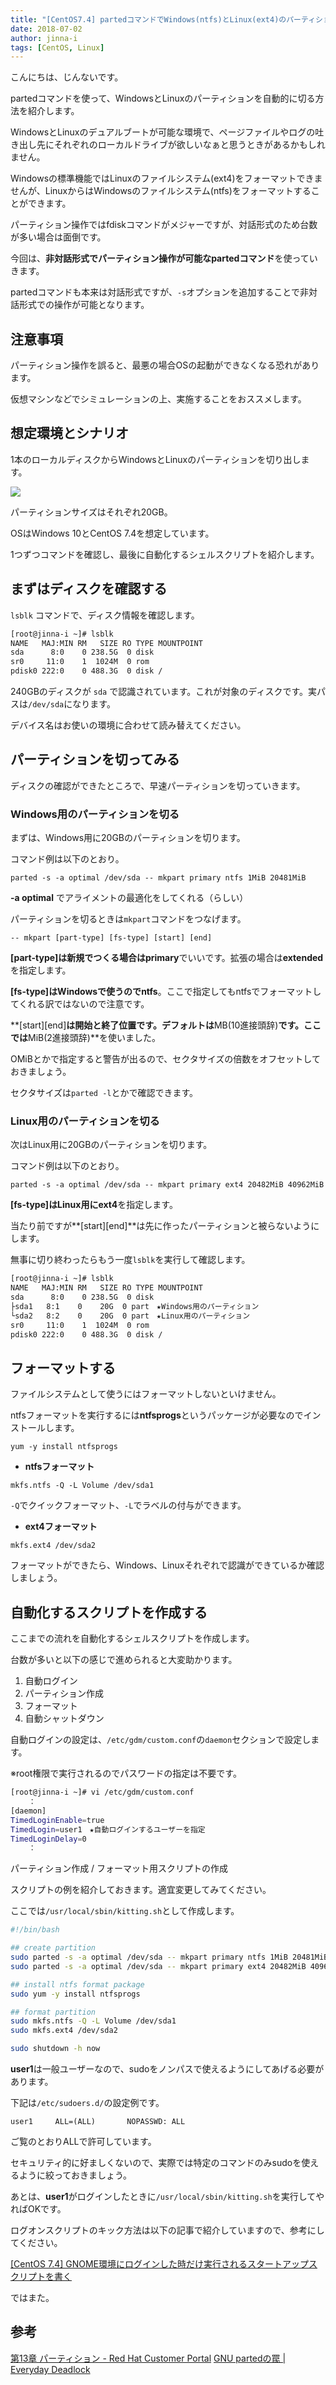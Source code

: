 ```yaml
---
title: "[CentOS7.4] partedコマンドでWindows(ntfs)とLinux(ext4)のパーティションを自動で作成する"
date: 2018-07-02
author: jinna-i
tags: [CentOS, Linux]
---
```


こんにちは、じんないです。

partedコマンドを使って、WindowsとLinuxのパーティションを自動的に切る方法を紹介します。

WindowsとLinuxのデュアルブートが可能な環境で、ページファイルやログの吐き出し先にそれぞれのローカルドライブが欲しいなぁと思うときがあるかもしれません。

Windowsの標準機能ではLinuxのファイルシステム(ext4)をフォーマットできませんが、LinuxからはWindowsのファイルシステム(ntfs)をフォーマットすることができます。

パーティション操作ではfdiskコマンドがメジャーですが、対話形式のため台数が多い場合は面倒です。

今回は、**非対話形式でパーティション操作が可能なpartedコマンド**を使っていきます。

partedコマンドも本来は対話形式ですが、`-s`オプションを追加することで非対話形式での操作が可能となります。


## 注意事項

パーティション操作を誤ると、最悪の場合OSの起動ができなくなる恐れがあります。

仮想マシンなどでシミュレーションの上、実施することをおススメします。

## 想定環境とシナリオ

1本のローカルディスクからWindowsとLinuxのパーティションを切り出します。

![](images/automatically-create-windows-and-linux-partitions-with-parted-command-1.png)

パーティションサイズはそれぞれ20GB。

OSはWindows 10とCentOS 7.4を想定しています。

1つずつコマンドを確認し、最後に自動化するシェルスクリプトを紹介します。

## まずはディスクを確認する

`lsblk` コマンドで、ディスク情報を確認します。

``` bash
[root@jinna-i ~]# lsblk
NAME   MAJ:MIN RM   SIZE RO TYPE MOUNTPOINT
sda      8:0    0 238.5G  0 disk
sr0     11:0    1  1024M  0 rom
pdisk0 222:0    0 488.3G  0 disk /

```

240GBのディスクが `sda` で認識されています。これが対象のディスクです。実パスは`/dev/sda`になります。

デバイス名はお使いの環境に合わせて読み替えてください。

## パーティションを切ってみる

ディスクの確認ができたところで、早速パーティションを切っていきます。

### Windows用のパーティションを切る

まずは、Windows用に20GBのパーティションを切ります。

コマンド例は以下のとおり。

`parted -s -a optimal /dev/sda -- mkpart primary ntfs 1MiB 20481MiB`

**-a optimal** でアライメントの最適化をしてくれる（らしい）

パーティションを切るときは`mkpart`コマンドをつなげます。

`-- mkpart [part-type] [fs-type] [start] [end]`

**[part-type]**は新規でつくる場合は**primary**でいいです。拡張の場合は**extended**を指定します。

**[fs-type]**はWindowsで使うので**ntfs**。ここで指定してもntfsでフォーマットしてくれる訳ではないので注意です。

**[start][end]**は開始と終了位置です。デフォルトは**MB(10進接頭辞)**です。ここでは**MiB(2進接頭辞)**を使いました。

OMiBとかで指定すると警告が出るので、セクタサイズの倍数をオフセットしておきましょう。

セクタサイズは`parted -l`とかで確認できます。

### Linux用のパーティションを切る

次はLinux用に20GBのパーティションを切ります。

コマンド例は以下のとおり。

`parted -s -a optimal /dev/sda -- mkpart primary ext4 20482MiB 40962MiB`

**[fs-type]**はLinux用に**ext4**を指定します。

当たり前ですが**[start][end]**は先に作ったパーティションと被らないようにします。

無事に切り終わったらもう一度`lsblk`を実行して確認します。

``` bash
[root@jinna-i ~]# lsblk
NAME   MAJ:MIN RM   SIZE RO TYPE MOUNTPOINT
sda      8:0    0 238.5G  0 disk
├sda1   8:1    0    20G  0 part　★Windows用のパーティション
└sda2   8:2    0    20G  0 part　★Linux用のパーティション
sr0     11:0    1  1024M  0 rom
pdisk0 222:0    0 488.3G  0 disk /
```
## フォーマットする

ファイルシステムとして使うにはフォーマットしないといけません。

ntfsフォーマットを実行するには**ntfsprogs**というパッケージが必要なのでインストールします。

`yum -y install ntfsprogs`

* **ntfsフォーマット**

`mkfs.ntfs -Q -L Volume /dev/sda1`

`-Q`でクイックフォーマット、`-L`でラベルの付与ができます。

* **ext4フォーマット**

`mkfs.ext4 /dev/sda2`

フォーマットができたら、Windows、Linuxそれぞれで認識ができているか確認しましょう。


## 自動化するスクリプトを作成する

ここまでの流れを自動化するシェルスクリプトを作成します。

台数が多いと以下の感じで進められると大変助かります。

1. 自動ログイン
2. パーティション作成
3. フォーマット
4. 自動シャットダウン

自動ログインの設定は、`/etc/gdm/custom.conf`の`daemon`セクションで設定します。

※root権限で実行されるのでパスワードの指定は不要です。

``` bash
[root@jinna-i ~]# vi /etc/gdm/custom.conf
	：
[daemon]
TimedLoginEnable=true
TimedLogin=user1　★自動ログインするユーザーを指定　
TimedLoginDelay=0
	：
```

パーティション作成 / フォーマット用スクリプトの作成

スクリプトの例を紹介しておきます。適宜変更してみてください。

ここでは`/usr/local/sbin/kitting.sh`として作成します。

``` bash
#!/bin/bash

## create partition
sudo parted -s -a optimal /dev/sda -- mkpart primary ntfs 1MiB 20481MiB
sudo parted -s -a optimal /dev/sda -- mkpart primary ext4 20482MiB 40962MiB

## install ntfs format package
sudo yum -y install ntfsprogs

## format partition
sudo mkfs.ntfs -Q -L Volume /dev/sda1
sudo mkfs.ext4 /dev/sda2

sudo shutdown -h now
```

**user1**は一般ユーザーなので、sudoをノンパスで使えるようにしてあげる必要があります。

下記は`/etc/sudoers.d/`の設定例です。

```
user1     ALL=(ALL)       NOPASSWD: ALL
```
ご覧のとおりALLで許可しています。

セキュリティ的に好ましくないので、実際では特定のコマンドのみsudoを使えるように絞っておきましょう。

あとは、**user1**がログインしたときに`/usr/local/sbin/kitting.sh`を実行してやればOKです。

ログオンスクリプトのキック方法は以下の記事で紹介していますので、参考にしてください。

[\[CentOS 7.4\] GNOME環境にログインした時だけ実行されるスタートアップスクリプトを書く](/centos74-gnome-startup-script/)

ではまた。

## 参考
[第13章 パーティション - Red Hat Customer Portal](https://access.redhat.com/documentation/ja-jp/red_hat_enterprise_linux/6/html/storage_administration_guide/ch-partitions)
[GNU partedの罠 | Everyday Deadlock](https://hayamiz.com/technology/2013/01/30/gnu-parted/)